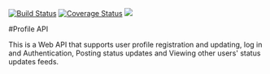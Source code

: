 [![Build Status](https://travis-ci.org/SimonOkello/profiles_api.svg?branch=master)](https://travis-ci.org/SimonOkello/profiles_api)
[![Coverage Status](https://coveralls.io/repos/github/SimonOkello/profiles_api/badge.svg?branch=master)](https://coveralls.io/github/SimonOkello/profiles_api?branch=master)
<a href="https://codeclimate.com/github/SimonOkello/profiles_api/test_coverage"><img src="https://api.codeclimate.com/v1/badges/d45205dccecbca58e731/test_coverage" /></a>

#Profile API

This is a Web API that supports user profile registration and updating, log in and Authentication, Posting status updates and Viewing other users' status updates feeds.

